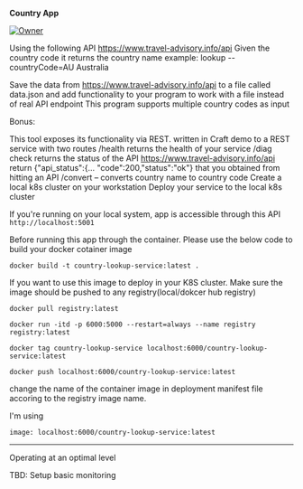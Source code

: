 <h><b>Country App</b></h>

<a id="top-page"></a>
[![Owner](https://img.shields.io/badge/owner-Kirtiranjan-blue)](https://github.com/KirtiLipu)

Using the following API https://www.travel-advisory.info/api
Given the country code it returns the country name example:
lookup --countryCode=AU
Australia

Save the data from https://www.travel-advisory.info/api to a file called
data.json and add functionality to your program to work with a file instead of
real API endpoint
This program supports multiple country codes as input

Bonus:

This tool exposes its functionality via REST.
written in Craft demo to a REST service with two routes
 /health returns the health of your service
 /diag check returns the status of the API https://www.travel-advisory.info/api return
{&quot;api_status&quot;:{... &quot;code&quot;:200,&quot;status&quot;:&quot;ok&quot;} that you obtained from
hitting an API
 /convert – converts country name to country code
 Create a local k8s cluster on your workstation
 Deploy your service to the local k8s cluster

If you're running on your local system, app is accessible through this API `http://localhost:5001`

Before running this app through the container. Please use the below code to build your docker cotainer image

`docker build -t country-lookup-service:latest .`

If you want to use this image to deploy in your K8S cluster. Make sure the image should be pushed to any registry(local/dokcer hub registry)

`docker pull registry:latest`

`docker run -itd -p 6000:5000 --restart=always --name registry registry:latest`

`docker tag country-lookup-service localhost:6000/country-lookup-service:latest`

`docker push localhost:6000/country-lookup-service:latest`

change the name of the container image in deployment manifest file accoring to the registry image name.

I'm using

`image: localhost:6000/country-lookup-service:latest`
_________
Operating at an optimal level

TBD: Setup basic monitoring
